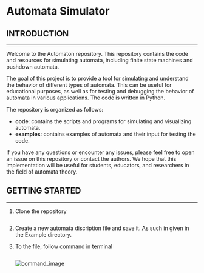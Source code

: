 # **Automata Simulator**
## **INTRODUCTION**
- - -
Welcome to the Automaton repository. This repository contains the code and resources for simulating automata, including finite state machines and pushdown automata.

The goal of this project is to provide a tool for simulating and understand the behavior of different types of automata. This can be useful for educational purposes, as well as for testing and debugging the behavior of automata in various applications. The code is written in Python.

The repository is organized as follows:

- **code**: contains the scripts and programs for simulating and visualizing automata.
- **examples**: contains examples of automata and their input for testing the code.


If you have any questions or encounter any issues, please feel free to open an issue on this repository or contact the authors. We hope that this implementation will be useful for students, educators, and researchers in the field of automata theory.

## **GETTING STARTED**
- - -

1. Clone the repository

    ``` 

    ```

2. Create a new automata discription file and save it. As such in given in the Example directory.
3. To the file, follow command in terminal
    ```

    ```
    ![command_image](https://user-images.githubusercontent.com/101030274/214620285-f93966dd-8beb-4099-a419-008d3b7b93f1.jpg)
